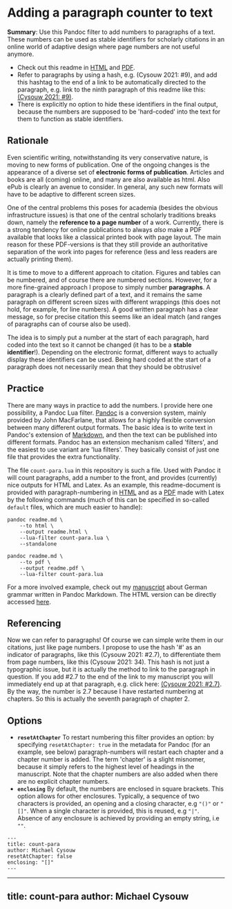 # Adding a paragraph counter to text

**Summary**: Use this Pandoc filter to add numbers to paragraphs of a text. These numbers can be used as stable identifiers for scholarly citations in an online world of adaptive design where page numbers are not useful anymore.

- Check out this readme in [HTML](https://gitcdn.link/repo/cysouw/count-para/main/readme.html) and [PDF](https://gitcdn.link/repo/cysouw/count-para/main/readme.pdf).
- Refer to paragraphs by using a hash, e.g. (Cysouw 2021: #9), and add this hashtag to the end of a link to be automatically directed to the paragraph, e.g. link to the ninth paragraph of this readme like this: [(Cysouw 2021: #9)](https://gitcdn.link/repo/cysouw/count-para/main/readme.html#9).
- There is explicitly no option to hide these identifiers in the final output, because the numbers are supposed to be 'hard-coded' into the text for them to function as stable identifiers.

## Rationale

Even scientific writing, notwithstanding its very conservative nature, is moving to new forms of publication. One of the ongoing changes is the appearance of a diverse set of **electronic forms of publication**. Articles and books are all (coming) online, and many are also available as html. Also ePub is clearly an avenue to consider. In general, any such new formats will have to be adaptive to different screen sizes.

One of the central problems this poses for academia (besides the obvious infrastructure issues) is that one of the central scholarly traditions breaks down, namely the **reference to a page number** of a work. Currently, there is a strong tendency for online publications to always *also* make a PDF available that looks like a classical printed book with page layout. The main reason for these PDF-versions is that they still provide an authoritative separation of the work into pages for reference (less and less readers are actually printing them).

It is time to move to a different approach to citation. Figures and tables can be numbered, and of course there are numbered sections. However, for a more fine-grained approach I propose to simply number **paragraphs**. A paragraph is a clearly defined part of a text, and it remains the same paragraph on different screen sizes with different wrappings (this does not hold, for example, for line numbers). A good written paragraph has a clear message, so for precise citation this seems like an ideal match (and ranges of paragraphs can of course also be used).

The idea is to simply put a number at the start of each paragraph, hard coded into the text so it cannot be changed (it has to be a **stable identifier**!). Depending on the electronic format, different ways to actually display these identifiers can be used. Being hard coded at the start of a paragraph does not necessarily mean that they should be obtrusive!

## Practice

There are many ways in practice to add the numbers. I provide here one possibility, a Pandoc Lua filter. [Pandoc](https://pandoc.org) is a conversion system, mainly provided by John MacFarlane, that allows for a highly flexible conversion between many different output formats. The basic idea is to write text in Pandoc's extension of [Markdown](https://daringfireball.net/projects/markdown/syntax), and then the text can be published into different formats. Pandoc has an extension mechanism called 'filters', and the easiest to use variant are 'lua filters'. They basically consist of just one file that provides the extra functionality.

The file `count-para.lua` in this repository is such a file. Used with Pandoc it will count paragraphs, add a number to the front, and provides (currently) nice outputs for HTML and Latex. As an example, this readme-document is provided with paragraph-numbering in [HTML](https://gitcdn.link/repo/cysouw/count-para/main/readme.html) and as a [PDF](https://gitcdn.link/repo/cysouw/count-para/main/readme.pdf) made with Latex by the following commands (much of this can be specified in so-called `default` files, which are much easier to handle):

```
pandoc readme.md \
    --to html \
    --output readme.html \
    --lua-filter count-para.lua \
    --standalone

pandoc readme.md \
    --to pdf \
    --output readme.pdf \
    --lua-filter count-para.lua
```

For a more involved example, check out my [manuscript](https://github.com/cysouw/diathesis) about German grammar written in Pandoc Markdown. The HTML version can be directly accessed [here](https://gitcdn.link/repo/cysouw/diathesis/main/cysouwDiathesisManuscript.html).

## Referencing

Now we can refer to paragraphs! Of course we can simple write them in our citations, just like page numbers. I propose to use the hash '#' as an indicator of paragraphs, like this (Cysouw 2021: #2.7), to differentiate them from page numbers, like this (Cysouw 2021: 34). This hash is not just a typographic issue, but it is actually the method to link to the paragraph in question. If you add #2.7 to the end of the link to my manuscript you will immediately end up at that paragraph, e.g. click here: [(Cysouw 2021: #2.7)](https://gitcdn.link/repo/cysouw/diathesis/main/cysouwDiathesisManuscript.html#2.7). By the way, the number is 2.7 because I have restarted numbering at chapters. So this is actually the seventh paragraph of chapter 2. 

## Options

- **`resetAtChapter`** To restart numbering this filter provides an option: by specifying `resetAtChapter: true` in the metadata for Pandoc (for an example, see below) paragraph-numbers will restart each chapter and a chapter number is added. The term 'chapter' is a slight misnomer, because it simply refers to the highest level of headings in the manuscript. Note that the chapter numbers are also added when there are no explicit chapter numbers.
- **`enclosing`** By default, the numbers are enclosed in square brackets. This option allows for other enclosures. Typically, a sequence of two characters is provided, an opening and a closing character, e.g `"()"` or `"[]"`. When a single character is provided, this is reused, e.g `"|"`. Absence of any enclosure is achieved by providing an empty string, i.e `""`.

```
---
title: count-para
author: Michael Cysouw
resetAtChapter: false
enclosing: "[]"
---
```
---
title: count-para
author: Michael Cysouw
---
